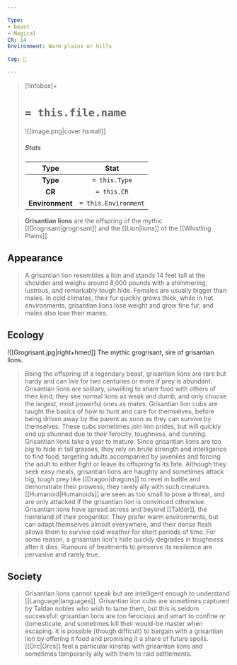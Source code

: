 ```yaml
---

Type:
- beast
- Magical
CR: 14
Environment: Warm plains or hills

tag: 👹

---
```


> [!infobox]+
> #  `= this.file.name`
> ![[image.png|cover hsmall]]
> ##### Stats
> Type | Stat |
> :---:|:---:|
> **Type** | `= this.Type` |
> **CR** | `= this.CR` |
> **Environment** | `= this.Environment` |



> **Grisantian lions** are the offspring of the mythic [[Grogrisant|grogrisant]] and the [[Lion|lions]] of the [[Whistling Plains]].



## Appearance

> A grisantian lion resembles a lion and stands 14 feet tall at the shoulder and weighs around 8,000 pounds with a shimmering, lustrous, and remarkably tough hide. Females are usually bigger than males. In cold climates, their fur quickly grows thick, while in hot environments, grisantian lions lose weight and grow fine fur, and males also lose their manes.


## Ecology

![[Grogrisant.jpg|right+hmed]] 
 The mythic grogrisant, sire of grisantian lions.
> Being the offspring of a legendary beast, grisantian lions are rare but hardy and can live for two centuries or more if prey is abundant. Grisantian lions are solitary, unwilling to share food with others of their kind; they see normal lions as weak and dumb, and only choose the largest, most powerful ones as mates. Grisantian lion cubs are taught the basics of how to hunt and care for themselves, before being driven away by the parent as soon as they can survive by themselves. These cubs sometimes join lion prides, but will quickly end up shunned due to their ferocity, toughness, and cunning. Grisantian lions take a year to mature.
> Since grisantian lions are too big to hide in tall grasses, they rely on brute strength and intelligence to find food, targeting adults accompanied by juveniles and forcing the adult to either fight or leave its offspring to its fate. Although they seek easy meals, grisantian lions are haughty and sometimes attack big, tough prey like [[Dragon|dragons]] to revel in battle and demonstrate their prowess; they rarely ally with such creatures. [[Humanoid|Humanoids]] are seen as too small to pose a threat, and are only attacked if the grisantian lion is convinced otherwise.
> Grisantian lions have spread across and beyond [[Taldor]], the homeland of their progenitor. They prefer warm environments, but can adapt themselves almost everywhere, and their dense flesh allows them to survive cold weather for short periods of time.
> For some reason, a grisantian lion's hide quickly degrades in toughness after it dies. Rumours of treatments to preserve its resilience are pervasive and rarely true.


## Society

> Grisantian lions cannot speak but are intelligent enough to understand [[Language|languages]]. Grisantian lion cubs are sometimes captured by Taldan nobles who wish to tame them, but this is seldom successful: grisantian lions are too ferocious and smart to confine or domesticate, and sometimes kill their would-be master when escaping.
> It is possible (though difficult) to bargain with a grisantian lion by offering it food and promising it a share of future spoils. [[Orc|Orcs]] feel a particular kinship with grisantian lions and sometimes temporarily ally with them to raid settlements.







